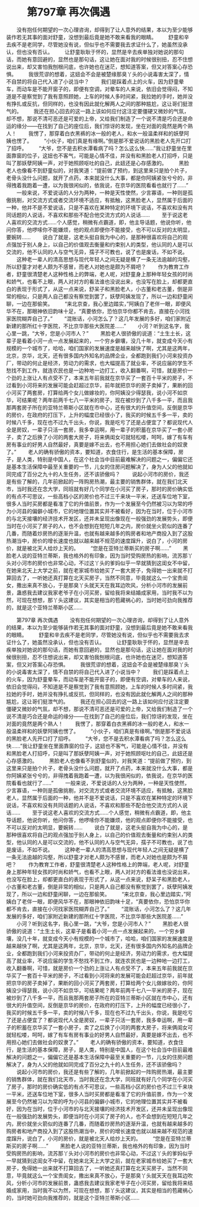 # 　　第797章 再次偶遇
　　没有抱任何期望的一次心理咨询，却得到了让人意外的结果，本以为至少能够装作若无其事的面对舒童，没想到最后竟是她不敢来看我的眼睛。
　　舒童和辛去疾不是老同学，尽管她没有说，但似乎也不需要我去求证什么了，她虽然没承认，但也没有否认。
　　让舒童耿耿于怀的，显然是辛去疾单独对她说的那句话，而她有意回避的，显然也是那句话，这让她在面对我的时候很别扭，忍不住想说出来，却又害怕我刨根问底，也许她也在迷茫，想知道答案，但又对答案心存恐惧。
　　我很荒谬的想着，这妞会不会是被楚缘那臭丫头的小说毒害太深了，情不自禁的将自己代入进了小说当中？
　　我们是踩着点上的火车，因为舒童晕车，而动车是不能开窗子的，即便有空调，对晕车的人来说，依旧会觉得闷，不知道是不是察觉到了我有意照顾她，上车的时候人多时间紧，我拉她的手时，她并没有挣扎或反抗，但同样的，也没有因此就化解两人之间的那种尴尬，这让哥们挺泄气的。
　　我还在担心回去的这一路上该如何应付这注定要僵硬又微妙的气氛，却不想，那说不清可恶还是可爱的上帝，又给我们制造了一个说不清是巧合还是命运的缘分——在找到了自己的座位后，我们惊讶的发现，坐在对面的竟然是两个熟人！
　　我愣了，那穿着白衣黑裤的冰一般的老人，和水一般温柔祥和的妖孽阿姨也愣了。
　　“小伙子，咱们真是有缘啊。”倒是那不爱说话的黑脸老人先开口打了招呼。
　　“大爷，您不是去积水潭看病了吗？怎么这么快……”我让舒童坐在里面靠窗的位子，这妞也不客气，可能是心情不佳，并没有和黑脸老人打招呼，只是叫了那妖孽阿姨一声，对于她照顾呕吐的自己，此妞还是心存感激的。
　　黑脸老人也像看不到舒童似的，对我笑道：“提前做了预约，到这里来只是拍个片子，老骨头没什么问题，就开了点药，本来就没什么大事，都是你阿姨紧张兮兮的，非得拽着我跑着一遭，以为我很闲似的，依我说，在京华的医院看看也就行了……”
　　一般来说，不爱说话的人分为两种，一种是天性使然，少言寡语，一种则是孤傲挑剔，对交流方式或者交流环境不适应，有抵触，这黑脸老人，显然属于后面的一种，他并不是不爱说话，只是不喜欢在某种特定的环境下说话，不喜欢和没有共同话题的人说话，不喜欢和那些不配合他交流方式的人说话……
　　至于说这老人喜欢的交流方式……个人感觉，稍微有点霸道，即，他主导话题，他说你听，他问你答，他啰嗦你不能嫌烦，他的观点即便你不能接受，也不可以反对的太明显，要婉转……
　　说白了就是，这老头挺自我为中心的，是那种很喜欢将自己的观点强加于别人身上，以自己的价值观去衡量和约束别人的类型，他认同的人是可以交流的，他不认同的人与空气无异，孺子不可教也，说了也是废话，不如不说。
　　这种老一辈人的清高思想与现代年轻人之间无疑是横了一条无法逾越的沟壑，所以舒童才对老人颇为不感冒，而老人对她也是颇为不屑吧？
　　作为教育工作者，舒童很清楚老人这种性格上的弊端，老人呢，对舒童身上那种年轻女孩的时尚和娇气，也看不上眼，两人对对方的看法谁也没说出来，也没写在脸上，却都更直白的表现于形式了，从这一点来说，舒呆子和黑脸老人，小古董和老古董，倒是非常的相似，只是两人自己都没有察觉到罢了，妖孽阿姨发现了，所以一边和舒童闲聊，一边在那偷笑。
　　“来北京查，我心里边踏实，”阿姨白了老伴一眼，即便风华不在，那眼神依旧韵味十足，“真要依你，恐怕京华你都不肯去，直接在小河找家医院糊弄自己了。”
　　“混账话，小河怎么了？这几年发展的多好，咱们家附近新建的那所红十字医院，不比京华那些大医院差……”
　　小河？听到这名字，我心里一跳，“大爷，您是小河市人？”
　　黑脸老人很骄傲的说道：“土生土长，这辈子是看着小河一点一点发展起来的，一个穷乡僻壤，没几十年，就变成今天小有规模的一个城市了，哈哈，咱们国家的发展速度是越来越快了啊，尤其是这两年，北京，京华，北天，还有很多国内外知名的品牌企业，全都跑到我们小河来投资办厂，带动的何止是经济，劳动力的需求，也大幅提高了就业率，不说应届的学生不愁找不到工作，就连农民也是一边种地一边打工，收入翻番啊，可惜，就是房价一个劲的上涨让人有点受不了，本来五年前我就在京华买了一套百十平米的房子，不过看到小河将来的发展可能会赶超过京华，前年就把京华的房子卖掉了，果断的回小河买了两套房，打算给两个女儿做嫁妆的，你阿姨没少得瑟我，说小河不如京华，可结果呢？两年前两千七八一平米的房子，现在被炒到了八千多一平，而且我那两套房子所在的亚特兰蒂斯小区就在市中心，还有很大的升值空间，反倒是京华的房价，在政府的打压下，上升的幅度已经很小了，我买的时候五千多一平，卖的时候八千多，现在也不过九千出头，你说，我是吃亏了还是占便宜了？都说现代人全是房奴，一辈子只活一套房，我多幸运啊，用一辈子的积蓄在京华买了一套小房子，卖了之后换了小河的两套大房子，将来俩闺女可就轻松喽，呵呵，嫁了有车有房有事业的好男人自然最好，真要是嫁不出去，也不用担心她们去做社会的奴隶了。”
　　老人的确有骄傲的资本，要知道，衣食住行，是生活的基本保障，房子，是人类，特别是中国人，在这个社会当中目前最难解决的问题之一，偏偏它还是基本生活保障中最至关重要的一节，儿女的住房问题解决了，身为人父的他就如同完成了百分之九十的人生任务，还不该骄傲吗？
　　说起小河市的房价，我还是有些了解的，几年前掀起的一阵购房热潮，最主要的销售群体，就在我们北天市，当时我还在念大学，同班就有好几个同学在小河买了房子，那时的房价确实低的有点不可思议，一些高档小区的房价也不过三千来块一平米，还送车位地下室，很多人当时买房都是看准了它的升值前景，作为一个发展至今仍然被习以为常的呼为小河县的偏僻小城市，它的地理位置其实并不被看好，因为在当时，位于小河市的与北天接壤的经济技术开发区，还并未呈现出像现在一般强劲的发展势头，即便当时在小河买了房子的人，也不会想到在短短几年之内，房价就坐火箭似的连番了几番，而随着炒房热的逐渐升温，也就有越来越多的购房者和地产商投入到了这股热潮当中，房价的增长速度也就以越来越不规范的速度蹿升，说白了，小河的房价，就是被北天人给炒上天的。
　　“您是在亚特兰蒂斯买的房子啊……”
　　黑脸老人说的亚特兰蒂斯，我也格外的有印象，因为当时受购房热的影响，流苏那丫头对小河市的房价也非常心动，不过这丫头的爹妈似乎一早就猜到这闺女不中留，在她来北天上大学之前，就在老家城市给她买了一套大房子，免得她一出来就不打算回去了，一听她还真打算在北天买房子，当然不同意，毕竟就这么一个宝贵闺女，撒出来真不放心，于是那臭丫头就天天在我耳边吹风，分析小河市的发展前景，蛊惑我去建议我家老爷子在小河买房，留给我将来结婚成家用，当时我不以为然，可现在想想，那丫头这建议，其实是相当的苞藏祸心的，当时她可劲向我推荐的，就是这个亚特兰蒂斯小区……

　　第797章 再次偶遇
　　没有抱任何期望的一次心理咨询，却得到了让人意外的结果，本以为至少能够装作若无其事的面对舒童，没想到最后竟是她不敢来看我的眼睛。
　　舒童和辛去疾不是老同学，尽管她没有说，但似乎也不需要我去求证什么了，她虽然没承认，但也没有否认。
　　让舒童耿耿于怀的，显然是辛去疾单独对她说的那句话，而她有意回避的，显然也是那句话，这让她在面对我的时候很别扭，忍不住想说出来，却又害怕我刨根问底，也许她也在迷茫，想知道答案，但又对答案心存恐惧。
　　我很荒谬的想着，这妞会不会是被楚缘那臭丫头的小说毒害太深了，情不自禁的将自己代入进了小说当中？
　　我们是踩着点上的火车，因为舒童晕车，而动车是不能开窗子的，即便有空调，对晕车的人来说，依旧会觉得闷，不知道是不是察觉到了我有意照顾她，上车的时候人多时间紧，我拉她的手时，她并没有挣扎或反抗，但同样的，也没有因此就化解两人之间的那种尴尬，这让哥们挺泄气的。
　　我还在担心回去的这一路上该如何应付这注定要僵硬又微妙的气氛，却不想，那说不清可恶还是可爱的上帝，又给我们制造了一个说不清是巧合还是命运的缘分——在找到了自己的座位后，我们惊讶的发现，坐在对面的竟然是两个熟人！
　　我愣了，那穿着白衣黑裤的冰一般的老人，和水一般温柔祥和的妖孽阿姨也愣了。
　　“小伙子，咱们真是有缘啊。”倒是那不爱说话的黑脸老人先开口打了招呼。
　　“大爷，您不是去积水潭看病了吗？怎么这么快……”我让舒童坐在里面靠窗的位子，这妞也不客气，可能是心情不佳，并没有和黑脸老人打招呼，只是叫了那妖孽阿姨一声，对于她照顾呕吐的自己，此妞还是心存感激的。
　　黑脸老人也像看不到舒童似的，对我笑道：“提前做了预约，到这里来只是拍个片子，老骨头没什么问题，就开了点药，本来就没什么大事，都是你阿姨紧张兮兮的，非得拽着我跑着一遭，以为我很闲似的，依我说，在京华的医院看看也就行了……”
　　一般来说，不爱说话的人分为两种，一种是天性使然，少言寡语，一种则是孤傲挑剔，对交流方式或者交流环境不适应，有抵触，这黑脸老人，显然属于后面的一种，他并不是不爱说话，只是不喜欢在某种特定的环境下说话，不喜欢和没有共同话题的人说话，不喜欢和那些不配合他交流方式的人说话……
　　至于说这老人喜欢的交流方式……个人感觉，稍微有点霸道，即，他主导话题，他说你听，他问你答，他啰嗦你不能嫌烦，他的观点即便你不能接受，也不可以反对的太明显，要婉转……
　　说白了就是，这老头挺自我为中心的，是那种很喜欢将自己的观点强加于别人身上，以自己的价值观去衡量和约束别人的类型，他认同的人是可以交流的，他不认同的人与空气无异，孺子不可教也，说了也是废话，不如不说。
　　这种老一辈人的清高思想与现代年轻人之间无疑是横了一条无法逾越的沟壑，所以舒童才对老人颇为不感冒，而老人对她也是颇为不屑吧？
　　作为教育工作者，舒童很清楚老人这种性格上的弊端，老人呢，对舒童身上那种年轻女孩的时尚和娇气，也看不上眼，两人对对方的看法谁也没说出来，也没写在脸上，却都更直白的表现于形式了，从这一点来说，舒呆子和黑脸老人，小古董和老古董，倒是非常的相似，只是两人自己都没有察觉到罢了，妖孽阿姨发现了，所以一边和舒童闲聊，一边在那偷笑。
　　“来北京查，我心里边踏实，”阿姨白了老伴一眼，即便风华不在，那眼神依旧韵味十足，“真要依你，恐怕京华你都不肯去，直接在小河找家医院糊弄自己了。”
　　“混账话，小河怎么了？这几年发展的多好，咱们家附近新建的那所红十字医院，不比京华那些大医院差……”
　　小河？听到这名字，我心里一跳，“大爷，您是小河市人？”
　　黑脸老人很骄傲的说道：“土生土长，这辈子是看着小河一点一点发展起来的，一个穷乡僻壤，没几十年，就变成今天小有规模的一个城市了，哈哈，咱们国家的发展速度是越来越快了啊，尤其是这两年，北京，京华，北天，还有很多国内外知名的品牌企业，全都跑到我们小河来投资办厂，带动的何止是经济，劳动力的需求，也大幅提高了就业率，不说应届的学生不愁找不到工作，就连农民也是一边种地一边打工，收入翻番啊，可惜，就是房价一个劲的上涨让人有点受不了，本来五年前我就在京华买了一套百十平米的房子，不过看到小河将来的发展可能会赶超过京华，前年就把京华的房子卖掉了，果断的回小河买了两套房，打算给两个女儿做嫁妆的，你阿姨没少得瑟我，说小河不如京华，可结果呢？两年前两千七八一平米的房子，现在被炒到了八千多一平，而且我那两套房子所在的亚特兰蒂斯小区就在市中心，还有很大的升值空间，反倒是京华的房价，在政府的打压下，上升的幅度已经很小了，我买的时候五千多一平，卖的时候八千多，现在也不过九千出头，你说，我是吃亏了还是占便宜了？都说现代人全是房奴，一辈子只活一套房，我多幸运啊，用一辈子的积蓄在京华买了一套小房子，卖了之后换了小河的两套大房子，将来俩闺女可就轻松喽，呵呵，嫁了有车有房有事业的好男人自然最好，真要是嫁不出去，也不用担心她们去做社会的奴隶了。”
　　老人的确有骄傲的资本，要知道，衣食住行，是生活的基本保障，房子，是人类，特别是中国人，在这个社会当中目前最难解决的问题之一，偏偏它还是基本生活保障中最至关重要的一节，儿女的住房问题解决了，身为人父的他就如同完成了百分之九十的人生任务，还不该骄傲吗？
　　说起小河市的房价，我还是有些了解的，几年前掀起的一阵购房热潮，最主要的销售群体，就在我们北天市，当时我还在念大学，同班就有好几个同学在小河买了房子，那时的房价确实低的有点不可思议，一些高档小区的房价也不过三千来块一平米，还送车位地下室，很多人当时买房都是看准了它的升值前景，作为一个发展至今仍然被习以为常的呼为小河县的偏僻小城市，它的地理位置其实并不被看好，因为在当时，位于小河市的与北天接壤的经济技术开发区，还并未呈现出像现在一般强劲的发展势头，即便当时在小河买了房子的人，也不会想到在短短几年之内，房价就坐火箭似的连番了几番，而随着炒房热的逐渐升温，也就有越来越多的购房者和地产商投入到了这股热潮当中，房价的增长速度也就以越来越不规范的速度蹿升，说白了，小河的房价，就是被北天人给炒上天的。
　　“您是在亚特兰蒂斯买的房子啊……”
　　黑脸老人说的亚特兰蒂斯，我也格外的有印象，因为当时受购房热的影响，流苏那丫头对小河市的房价也非常心动，不过这丫头的爹妈似乎一早就猜到这闺女不中留，在她来北天上大学之前，就在老家城市给她买了一套大房子，免得她一出来就不打算回去了，一听她还真打算在北天买房子，当然不同意，毕竟就这么一个宝贵闺女，撒出来真不放心，于是那臭丫头就天天在我耳边吹风，分析小河市的发展前景，蛊惑我去建议我家老爷子在小河买房，留给我将来结婚成家用，当时我不以为然，可现在想想，那丫头这建议，其实是相当的苞藏祸心的，当时她可劲向我推荐的，就是这个亚特兰蒂斯小区……
